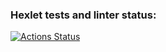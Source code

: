 ### Hexlet tests and linter status:
[![Actions Status](https://github.com/parviz-93/java-project-lvl1/workflows/hexlet-check/badge.svg)](https://github.com/parviz-93/java-project-lvl1/actions)